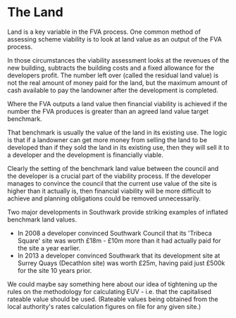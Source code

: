 # The Land

Land is a key variable in the FVA process. One common method of assessing scheme viability is to look at land value as an output of the FVA process. 

In those circumstances the viability assessment looks at the revenues of the new building, subtracts the building costs and a fixed allowance for the developers profit. The number left over \(called the residual land value\) is not the real amount of money paid for the land, but the maximum amount of cash available to pay the landowner after the development is completed. 

Where the FVA outputs a land value then financial viability is achieved if the number the FVA produces is greater than an agreed land value target benchmark. 

That benchmark is usually the value of the land in its existing use. The logic is that if a landowner can get more money from selling the land to be developed than if they sold the land in its existing use, then they will sell it to a developer and the development is financially viable.

Clearly the setting of the benchmark land value between the council and the developer is a crucial part of the viability process. If the developer manages to convince the council that the current use value of the site is higher than it actually is, then financial viability will be more difficult to achieve and planning obligations could be removed unnecessarily.

Two major developments in Southwark provide striking examples of inflated benchmark land values. 

 * In 2008 a developer convinced Southwark Council that its 'Tribeca Square' site was worth £18m - £10m more than it had actually paid for the site a year earlier.
 * In 2013 a developer convinced Southwark that its development site at Surrey Quays (Decathlon site) was worth £25m, having paid just £500k for the site 10 years prior.

We could maybe say something here about our idea of tightening up the rules on the methodology for calculating EUV - i.e. that the capitalised rateable value should be used. (Rateable values being obtained from the local authority's rates calculation figures on file for any given site.)


